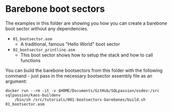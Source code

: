 # Barebone boot sectors

The examples in this folder are showing you how you can create a barebone boot sector without any dependencies.

* `01_bootsector.asm`
    * A traditional, famous "Hello World" boot sector
* `02_bootsector_printline.asm`
    * This boot sector shows how to setup the stack and how to call functions

You can build the barebone bootsectors from this folder with the following command - just pass in the necessary bootsector assembly file as an argument:

```shell
docker run --rm -it -v $HOME/Documents/GitHub/SQLpassion/osdev:/src sqlpassion/kaos-buildenv
    /bin/sh /src/tutorials/001-bootsectors-barebones/build.sh 01_bootsector.asm
```